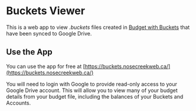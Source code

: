 # Buckets Viewer

This is a web app to view *.buckets* files created in
[Budget with Buckets](https://www.budgetwithbuckets.com/) that have been synced to Google Drive.

## Use the App

You can use the app for free at [https://buckets.nosecreekweb.ca/](https://buckets.nosecreekweb.ca/)

You will need to login with Google to provide read-only access to your Google Drive account.
This will allow you to view many of your budget details from your budget file,
including the balances of your Buckets and Accounts.